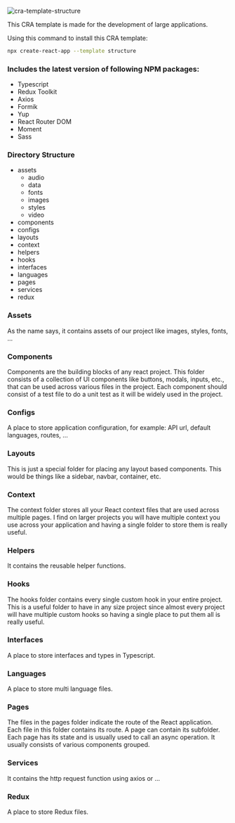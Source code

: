 ![cra-template-structure](https://socialify.git.ci/mr-farshad-r/cra-template-structure/image?description=1&descriptionEditable=You%20can%20using%20this%20CRA%20template%20right%20now!&font=KoHo&issues=1&language=1&name=1&owner=1&pattern=Solid&pulls=1&stargazers=1&theme=Dark)

This CRA template is made for the development of large applications.

Using this command to install this CRA template:

```bash
npx create-react-app --template structure
```

### Includes the latest version of following NPM packages:
- Typescript
- Redux Toolkit
- Axios
- Formik
- Yup
- React Router DOM
- Moment
- Sass

### Directory Structure

- assets
  - audio
  - data
  - fonts
  - images
  - styles
  - video
- components
- configs
- layouts
- context
- helpers
- hooks
- interfaces
- languages
- pages
- services
- redux

### Assets
As the name says, it contains assets of our project like images, styles, fonts, ...

### Components
Components are the building blocks of any react project. This folder consists of a collection of UI components like buttons, modals, inputs, etc., that can be used across various files in the project. Each component should consist of a test file to do a unit test as it will be widely used in the project.

### Configs 
A place to store application configuration, for example: API url, default languages, routes, ...

### Layouts 
This is just a special folder for placing any layout based components. This would be things like a sidebar, navbar, container, etc.

### Context
The context folder stores all your React context files that are used across multiple pages. I find on larger projects you will have multiple context you use across your application and having a single folder to store them is really useful.

### Helpers
It contains the reusable helper functions.

### Hooks
The hooks folder contains every single custom hook in your entire project. This is a useful folder to have in any size project since almost every project will have multiple custom hooks so having a single place to put them all is really useful.

### Interfaces
A place to store interfaces and types in Typescript.

### Languages
A place to store multi language files. 

### Pages
The files in the pages folder indicate the route of the React application. Each file in this folder contains its route. A page can contain its subfolder. Each page has its state and is usually used to call an async operation. It usually consists of various components grouped.

### Services
It contains the http request function using axios or ...

### Redux
A place to store Redux files.
